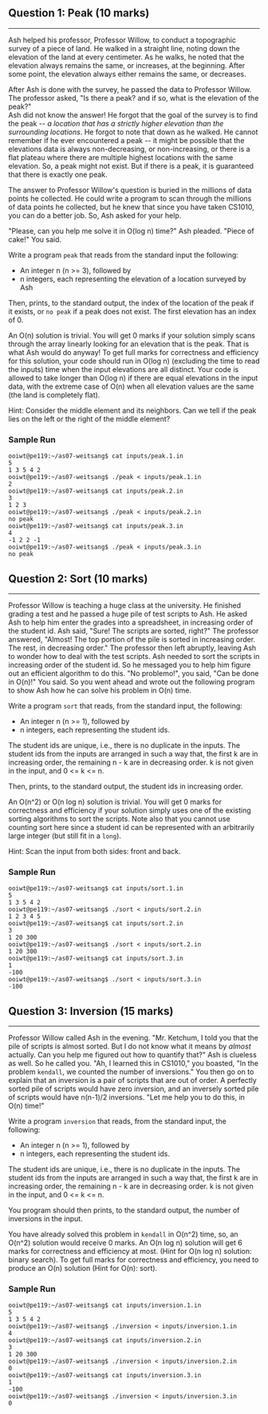 ## Question 1: Peak (10 marks)
------------------------------

Ash helped his professor, Professor Willow, to conduct a
topographic survey of a piece of land.   He walked in a
straight line, noting down the elevation of the land at
every centimeter.  As he walks, he noted that the elevation
always remains the same, or increases, at the beginning.
After some point, the elevation always either remains the 
same, or decreases.  

After Ash is done with the survey, he passed the data
to Professor Willow.  The professor asked, "Is there a 
peak?  and if so, what is the elevation of the peak?"  
Ash did not know the answer!  He forgot that the goal 
of the survey is to find the peak -- _a location that has
a strictly higher elevation than the surrounding locations_.
He forgot to note that down as he walked.  He cannot
remember if he ever encountered a peak -- it might be
possible that the elevations data is always non-decreasing,
or non-increasing, or there is a flat plateau where there
are multiple highest locations with the same elevation.
So, a peak might not exist.  But if there is a peak,
it is guaranteed that there is exactly one peak.

The answer to Professor Willow's question is buried in
the millions of data points he collected.  He could write
a program to scan through the millions of data points he
collected, but he knew that since you have taken CS1010,
you can do a better job.  So, Ash asked for your help.

"Please, can you help me solve it in O(log n) time?"  Ash
pleaded.  "Piece of cake!"  You said.

Write a program `peak` that reads from the standard input
the following:

- An integer n (n >= 3), followed by
- n integers, each representing the elevation of a location
  surveyed by Ash

Then, prints, to the standard output, the index of the
location of the peak if it exists, or `no peak` if a peak
does not exist.   The first elevation has an index of 0.

An O(n) solution is trivial.  You will get 0 marks if
your solution simply scans through the array linearly
looking for an elevation that is the peak.  That is what
Ash would do anyway!  To get full marks for correctness
and efficiency for this solution, your code should run
in O(log n) (excluding the time to read the inputs) time
when the input elevations are all distinct.  Your code is
allowed to take longer than O(log n) if there are equal
elevations in the input data, with the extreme case of
O(n) when all elevation values are the same (the land is
completely flat).

Hint: Consider the middle element and its neighbors.  Can we
tell if the peak lies on the left or the right of the middle
element?

### Sample Run
```
ooiwt@pe119:~/as07-weitsang$ cat inputs/peak.1.in
5
1 3 5 4 2
ooiwt@pe119:~/as07-weitsang$ ./peak < inputs/peak.1.in
2
ooiwt@pe119:~/as07-weitsang$ cat inputs/peak.2.in
3
1 2 3
ooiwt@pe119:~/as07-weitsang$ ./peak < inputs/peak.2.in
no peak
ooiwt@pe119:~/as07-weitsang$ cat inputs/peak.3.in
4
-1 2 2 -1
ooiwt@pe119:~/as07-weitsang$ ./peak < inputs/peak.3.in
no peak
```

## Question 2: Sort (10 marks)
---------------------------------

Professor Willow is teaching a huge class at the
university.  He finished grading a test and he passed a
huge pile of test scripts to Ash.  He asked Ash to help him
enter the grades into a spreadsheet, in increasing order of
the student id.  Ash said, "Sure!  The scripts are sorted,
right?"  The professor answered, "Almost!  The top portion
of the pile is sorted in increasing order.  The rest,
in decreasing order."  The professor then left abruptly,
leaving Ash to wonder how to deal with the test scripts.
Ash needed to sort the scripts in increasing order of the
student id.  So he messaged you to help him figure out an
efficient algorithm to do this.  "No problemo!", you said,
"Can be done in O(n)!"  You said.  So you went ahead and
wrote out the following program to show Ash how he can
solve his problem in O(n) time.

Write a program `sort` that reads, from the standard input,
the following:

- An integer n (n >= 1), followed by
- n integers, each representing the student ids.

The student ids are unique, i.e., there is no duplicate in
the inputs.  The student ids from the inputs are arranged in
such a way that, the first k are in increasing order, the
remaining n - k are in decreasing order.  k is not given
in the input, and 0 <= k <= n.

Then, prints, to the standard output, the student ids in
increasing order.

An O(n^2) or O(n log n) solution is trivial.  You will
get 0 marks for correctness and efficiency if your solution
simply uses one of the existing sorting algorithms to sort
the scripts.  Note also that you cannot use counting sort
here since a student id can be represented with an
arbitrarily large integer (but still fit in a `long`).

Hint: Scan the input from both sides: front and back.

### Sample Run
```
ooiwt@pe119:~/as07-weitsang$ cat inputs/sort.1.in
5
1 3 5 4 2
ooiwt@pe119:~/as07-weitsang$ ./sort < inputs/sort.2.in
1 2 3 4 5
ooiwt@pe119:~/as07-weitsang$ cat inputs/sort.2.in
3
1 20 300
ooiwt@pe119:~/as07-weitsang$ ./sort < inputs/sort.2.in
1 20 300
ooiwt@pe119:~/as07-weitsang$ cat inputs/sort.3.in
1
-100
ooiwt@pe119:~/as07-weitsang$ ./sort < inputs/sort.3.in
-100
```

## Question 3: Inversion (15 marks)
-----------------------------------

Professor Willow called Ash in the evening.  "Mr. Ketchum,
I told you that the pile of scripts is almost sorted.
But I do not know what it means by _almost_ actually.
Can you help me figured out how to quantify that?"  Ash is
clueless as well.  So he called you.  "Ah, I learned
this in CS1010," you boasted, "In the problem `kendall`,
we counted the number of inversions."  You then go on to
explain that an inversion is a pair of scripts that are out
of order.  A perfectly sorted pile of scripts would have
zero inversion, and an inversely sorted pile of scripts
would have n(n-1)/2 inversions.  "Let me help you to do
this, in O(n) time!"

Write a program `inversion` that reads, from the standard
input, the following:

- An integer n (n >= 1), followed by
- n integers, each representing the student ids.

The student ids are unique, i.e., there is no duplicate in
the inputs.  The student ids from the inputs are arranged
in such a way that, the first k are in increasing order,
the remaining n - k are in decreasing order.  k is not
given in the input, and 0 <= k <= n.

You program should then prints, to the standard output,
the number of inversions in the input.

You have already solved this problem in `kendall` in
O(n^2) time, so, an O(n^2) solution would receive 0 marks.
An O(n log n) solution will get 6 marks for correctness and
efficiency at most. (Hint for O(n log n) solution: binary
search).  To get full marks for correctness and efficiency,
you need to produce an O(n) solution (Hint for O(n): sort).

### Sample Run
```
ooiwt@pe119:~/as07-weitsang$ cat inputs/inversion.1.in
5
1 3 5 4 2
ooiwt@pe119:~/as07-weitsang$ ./inversion < inputs/inversion.1.in
4
ooiwt@pe119:~/as07-weitsang$ cat inputs/inversion.2.in
3
1 20 300
ooiwt@pe119:~/as07-weitsang$ ./inversion < inputs/inversion.2.in
0
ooiwt@pe119:~/as07-weitsang$ cat inputs/inversion.3.in
1
-100
ooiwt@pe119:~/as07-weitsang$ ./inversion < inputs/inversion.3.in
0
```
